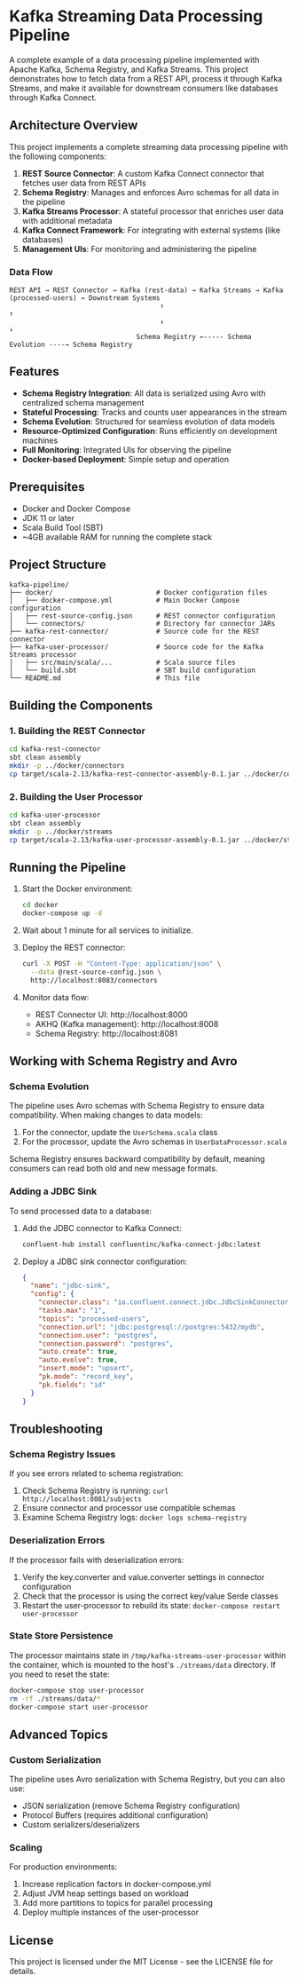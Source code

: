 # Kafka Streaming Data Processing Pipeline

A complete example of a data processing pipeline implemented with Apache Kafka, Schema Registry, and Kafka Streams. This project demonstrates how to fetch data from a REST API, process it through Kafka Streams, and make it available for downstream consumers like databases through Kafka Connect.

## Architecture Overview

This project implements a complete streaming data processing pipeline with the following components:

1. **REST Source Connector**: A custom Kafka Connect connector that fetches user data from REST APIs
2. **Schema Registry**: Manages and enforces Avro schemas for all data in the pipeline
3. **Kafka Streams Processor**: A stateful processor that enriches user data with additional metadata
4. **Kafka Connect Framework**: For integrating with external systems (like databases)
5. **Management UIs**: For monitoring and administering the pipeline

### Data Flow

```
REST API → REST Connector → Kafka (rest-data) → Kafka Streams → Kafka (processed-users) → Downstream Systems
                                      ↑                                        ↑
                                      ↓                                        ↓
                                Schema Registry ←----- Schema Evolution ----→ Schema Registry
```

## Features

- **Schema Registry Integration**: All data is serialized using Avro with centralized schema management
- **Stateful Processing**: Tracks and counts user appearances in the stream
- **Schema Evolution**: Structured for seamless evolution of data models
- **Resource-Optimized Configuration**: Runs efficiently on development machines
- **Full Monitoring**: Integrated UIs for observing the pipeline
- **Docker-based Deployment**: Simple setup and operation

## Prerequisites

- Docker and Docker Compose
- JDK 11 or later
- Scala Build Tool (SBT)
- ~4GB available RAM for running the complete stack

## Project Structure

```
kafka-pipeline/
├── docker/                          # Docker configuration files
│   ├── docker-compose.yml           # Main Docker Compose configuration
│   ├── rest-source-config.json      # REST connector configuration
│   └── connectors/                  # Directory for connector JARs
├── kafka-rest-connector/            # Source code for the REST connector
├── kafka-user-processor/            # Source code for the Kafka Streams processor
│   ├── src/main/scala/...           # Scala source files
│   └── build.sbt                    # SBT build configuration
└── README.md                        # This file
```

## Building the Components

### 1. Building the REST Connector

```bash
cd kafka-rest-connector
sbt clean assembly
mkdir -p ../docker/connectors
cp target/scala-2.13/kafka-rest-connector-assembly-0.1.jar ../docker/connectors/
```

### 2. Building the User Processor

```bash
cd kafka-user-processor
sbt clean assembly
mkdir -p ../docker/streams
cp target/scala-2.13/kafka-user-processor-assembly-0.1.jar ../docker/streams/
```

## Running the Pipeline

1. Start the Docker environment:
   ```bash
   cd docker
   docker-compose up -d
   ```

2. Wait about 1 minute for all services to initialize.

3. Deploy the REST connector:
   ```bash
   curl -X POST -H "Content-Type: application/json" \
     --data @rest-source-config.json \
     http://localhost:8083/connectors
   ```

4. Monitor data flow:
   - REST Connector UI: http://localhost:8000
   - AKHQ (Kafka management): http://localhost:8008
   - Schema Registry: http://localhost:8081

## Working with Schema Registry and Avro

### Schema Evolution

The pipeline uses Avro schemas with Schema Registry to ensure data compatibility. When making changes to data models:

1. For the connector, update the `UserSchema.scala` class
2. For the processor, update the Avro schemas in `UserDataProcessor.scala`

Schema Registry ensures backward compatibility by default, meaning consumers can read both old and new message formats.

### Adding a JDBC Sink

To send processed data to a database:

1. Add the JDBC connector to Kafka Connect:
   ```bash
   confluent-hub install confluentinc/kafka-connect-jdbc:latest
   ```

2. Deploy a JDBC sink connector configuration:
   ```json
   {
     "name": "jdbc-sink",
     "config": {
       "connector.class": "io.confluent.connect.jdbc.JdbcSinkConnector",
       "tasks.max": "1",
       "topics": "processed-users",
       "connection.url": "jdbc:postgresql://postgres:5432/mydb",
       "connection.user": "postgres",
       "connection.password": "postgres",
       "auto.create": true,
       "auto.evolve": true,
       "insert.mode": "upsert",
       "pk.mode": "record_key",
       "pk.fields": "id"
     }
   }
   ```

## Troubleshooting

### Schema Registry Issues

If you see errors related to schema registration:

1. Check Schema Registry is running: `curl http://localhost:8081/subjects`
2. Ensure connector and processor use compatible schemas
3. Examine Schema Registry logs: `docker logs schema-registry`

### Deserialization Errors

If the processor fails with deserialization errors:

1. Verify the key.converter and value.converter settings in connector configuration
2. Check that the processor is using the correct key/value Serde classes
3. Restart the user-processor to rebuild its state: `docker-compose restart user-processor`

### State Store Persistence

The processor maintains state in `/tmp/kafka-streams-user-processor` within the container, which is mounted to the host's `./streams/data` directory. If you need to reset the state:

```bash
docker-compose stop user-processor
rm -rf ./streams/data/*
docker-compose start user-processor
```

## Advanced Topics

### Custom Serialization

The pipeline uses Avro serialization with Schema Registry, but you can also use:

- JSON serialization (remove Schema Registry configuration)
- Protocol Buffers (requires additional configuration)
- Custom serializers/deserializers

### Scaling

For production environments:

1. Increase replication factors in docker-compose.yml
2. Adjust JVM heap settings based on workload
3. Add more partitions to topics for parallel processing
4. Deploy multiple instances of the user-processor

## License

This project is licensed under the MIT License - see the LICENSE file for details.